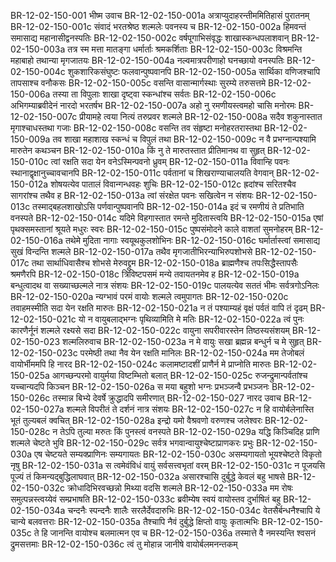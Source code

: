 BR-12-02-150-001  भीष्म उवाच
BR-12-02-150-001a अत्राप्युदाहरन्तीममितिहासं पुरातनम्
BR-12-02-150-001c संवादं भरतश्रेष्ठ शल्मलेः पवनस्य च
BR-12-02-150-002a हिमवन्तं समासाद्य महानासीद्वनस्पतिः
BR-12-02-150-002c वर्षपूगाभिसंवृद्धः शाखास्कन्धपलाशवान्
BR-12-02-150-003a तत्र स्म मत्ता मातङ्गा धर्मार्ताः श्रमकर्शिताः
BR-12-02-150-003c विश्रमन्ति महाबाहो तथान्या मृगजातयः
BR-12-02-150-004a नल्वमात्रपरीणाहो घनच्छायो वनस्पतिः
BR-12-02-150-004c शुकशारिकसंघुष्टः फलवान्पुष्पवानपि
BR-12-02-150-005a सार्थिका वणिजश्चापि तापसाश्च वनौकसः
BR-12-02-150-005c वसन्ति वासान्मार्गस्थाः सुरम्ये तरुसत्तमे
BR-12-02-150-006a तस्या ता विपुलाः शाखा दृष्ट्वा स्कन्धांश्च सर्वतः
BR-12-02-150-006c अभिगम्याब्रवीदेनं नारदो भरतर्षभ
BR-12-02-150-007a अहो नु रमणीयस्त्वमहो चासि मनोरमः
BR-12-02-150-007c प्रीयामहे त्वया नित्यं तरुप्रवर शल्मले
BR-12-02-150-008a सदैव शकुनास्तात मृगाश्चाधस्तथा गजाः
BR-12-02-150-008c वसन्ति तव संहृष्टा मनोहरतरास्तथा
BR-12-02-150-009a तव शाखा महाशाख स्कन्धं च विपुलं तथा
BR-12-02-150-009c न वै प्रभग्नान्पश्यामि मारुतेन कथञ्चन
BR-12-02-150-010a किं नु ते मारुतस्तात प्रीतिमानथ वा सुहृत्
BR-12-02-150-010c त्वां रक्षति सदा येन वनेऽस्मिन्पवनो ध्रुवम्
BR-12-02-150-011a विवान्हि पवनः स्थानाद्वृक्षानुच्चावचानपि
BR-12-02-150-011c पर्वतानां च शिखराण्याचालयति वेगवान्
BR-12-02-150-012a शोषयत्येव पातालं विवान्गन्धवहः शुचिः
BR-12-02-150-012c ह्रदांश्च सरितश्चैव सागरांश्च तथैव ह
BR-12-02-150-013a त्वां संरक्षेत पवनः सखित्वेन न संशयः
BR-12-02-150-013c तस्माद्बहलशाखोऽसि पर्णवान्पुष्पवानपि
BR-12-02-150-014a इदं च रमणीयं ते प्रतिभाति वनस्पते
BR-12-02-150-014c यदिमे विहगास्तात रमन्ते मुदितास्त्वयि
BR-12-02-150-015a एषां पृथक्समस्तानां श्रूयते मधुरः स्वरः
BR-12-02-150-015c पुष्पसंमोदने काले वाशतां सुमनोहरम्
BR-12-02-150-016a तथेमे मुदिता नागाः स्वयूथकुलशोभिनः
BR-12-02-150-016c घर्मार्तास्त्वां समासाद्य सुखं विन्दन्ति शल्मले
BR-12-02-150-017a तथैव मृगजातीभिरन्याभिरुपशोभसे
BR-12-02-150-017c तथा सार्थाधिवासैश्च शोभसे मेरुवद्द्रुम
BR-12-02-150-018a ब्राह्मणैश्च तपःसिद्धैस्तापसैः श्रमणैरपि
BR-12-02-150-018c त्रिविष्टपसमं मन्ये तवायतनमेव ह
BR-12-02-150-019a बन्धुत्वादथ वा सख्याच्छल्मले नात्र संशयः
BR-12-02-150-019c पालयत्येव सततं भीमः सर्वत्रगोऽनिलः
BR-12-02-150-020a न्यग्भावं परमं वायोः शल्मले त्वमुपागतः
BR-12-02-150-020c तवाहमस्मीति सदा येन रक्षति मारुतः
BR-12-02-150-021a न तं पश्याम्यहं वृक्षं पर्वतं वापि तं दृढम्
BR-12-02-150-021c यो न वायुबलाद्भग्नः पृथिव्यामिति मे मतिः
BR-12-02-150-022a त्वं पुनः कारणैर्नूनं शल्मले रक्ष्यसे सदा
BR-12-02-150-022c वायुना सपरीवारस्तेन तिष्ठस्यसंशयम्
BR-12-02-150-023  शल्मलिरुवाच
BR-12-02-150-023a न मे वायुः सखा ब्रह्मन्न बन्धुर्न च मे सुहृत्
BR-12-02-150-023c परमेष्ठी तथा नैव येन रक्षति मानिलः
BR-12-02-150-024a मम तेजोबलं वायोर्भीममपि हि नारद
BR-12-02-150-024c कलामष्टादशीं प्राणैर्न मे प्राप्नोति मारुतः
BR-12-02-150-025a आगच्छन्परमो वायुर्मया विष्टम्भितो बलात्
BR-12-02-150-025c रुजन्द्रुमान्पर्वतांश्च यच्चान्यदपि किञ्चन
BR-12-02-150-026a स मया बहुशो भग्नः प्रभञ्जन्वै प्रभञ्जनः
BR-12-02-150-026c तस्मान्न बिभ्ये देवर्षे क्रुद्धादपि समीरणात्
BR-12-02-150-027  नारद उवाच
BR-12-02-150-027a शल्मले विपरीतं ते दर्शनं नात्र संशयः
BR-12-02-150-027c न हि वायोर्बलेनास्ति भूतं तुल्यबलं क्वचित्
BR-12-02-150-028a इन्द्रो यमो वैश्रवणो वरुणश्च जलेश्वरः
BR-12-02-150-028c न तेऽपि तुल्या मरुतः किं पुनस्त्वं वनस्पते
BR-12-02-150-029a यद्धि किञ्चिदिह प्राणि शल्मले चेष्टते भुवि
BR-12-02-150-029c सर्वत्र भगवान्वायुश्चेष्टाप्राणकरः प्रभुः
BR-12-02-150-030a एष चेष्टयते सम्यक्प्राणिनः सम्यगायतः
BR-12-02-150-030c असम्यगायतो भूयश्चेष्टते विकृतो नृषु
BR-12-02-150-031a स त्वमेवंविधं वायुं सर्वसत्त्वभृतां वरम्
BR-12-02-150-031c न पूजयसि पूज्यं तं किमन्यद्बुद्धिलाघवात्
BR-12-02-150-032a असारश्चासि दुर्बुद्धे केवलं बहु भाषसे
BR-12-02-150-032c क्रोधादिभिरवच्छन्नो मिथ्या वदसि शल्मले
BR-12-02-150-033a मम रोषः समुत्पन्नस्त्वय्येवं सम्प्रभाषति
BR-12-02-150-033c ब्रवीम्येष स्वयं वायोस्तव दुर्भाषितं बहु
BR-12-02-150-034a चन्दनैः स्पन्दनैः शालैः सरलैर्देवदारुभिः
BR-12-02-150-034c वेतसैर्बन्धनैश्चापि ये चान्ये बलवत्तराः
BR-12-02-150-035a तैश्चापि नैवं दुर्बुद्धे क्षिप्तो वायुः कृतात्मभिः
BR-12-02-150-035c ते हि जानन्ति वायोश्च बलमात्मन एव च
BR-12-02-150-036a तस्मात्ते वै नमस्यन्ति श्वसनं द्रुमसत्तमाः
BR-12-02-150-036c त्वं तु मोहान्न जानीषे वायोर्बलमनन्तकम्

